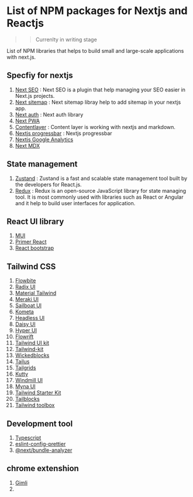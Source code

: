 # List of NPM packages for Nextjs and Reactjs

>>  Currenlty in writing stage


List of NPM libraries that helps to build small and large-scale applications with next.js.


##  Specfiy for nextjs

1.  [Next SEO](https://www.npmjs.com/package/next-seo) : Next SEO is a plugin that help managing your SEO easier in Next.js projects.
2.  [Next sitemap](https://www.npmjs.com/package/next-sitemap) : Next sitemap libray help to add sitemap in your nextjs app.
3.  [Next auth](https://www.npmjs.com/package/next-auth) : Next auth library 
4.  [Next PWA](https://www.npmjs.com/package/next-pwa)
5.  [Contentlayer](https://www.npmjs.com/package/contentlayer) : Content layer is working with nextjs and markdown.
6.  [Nextjs progressbar](https://www.npmjs.com/package/nextjs-progressbar) : Nextjs progressbar 
7.  [Nextjs Google Analytics](https://www.npmjs.com/package/nextjs-google-analytics)
8.  [Next MDX](https://www.npmjs.com/package/@next/mdx)

## State management
1.  [Zustand](https://github.com/pmndrs/zustand) : Zustand is a fast and scalable state management tool built by the developers for React.js.
2.  [Redux](https://redux.js.org/) : Redux is an open-source JavaScript library for state managing tool. It is most commonly used with libraries such as React or Angular and it help to build user interfaces for application.


## React UI library
1.  [MUI](https://mui.com/)
2.  [Primer React](https://primer.style/react/)
3.  [React bootstrap](https://react-bootstrap.github.io/)

## Tailwind CSS
1.  [Flowbite](https://flowbite.com/)
2.  [Radix UI](https://www.radix-ui.com/)
3.  [Material Tailwind](https://www.material-tailwind.com/)
4.  [Meraki UI](https://merakiui.com/)
5.  [Sailboat UI](https://sailboatui.com/)
6.  [Kometa](https://kitwind.io/products/kometa/)
7.  [Headless UI](https://headlessui.com/)
8.  [Daisy UI](https://daisyui.com/)
9.  [Hyper UI](https://www.hyperui.dev/)
10. [Flowrift](https://flowrift.com/c/banner)
11. [Tailwind UI kit](https://tailwinduikit.com/)
12. [Tailwind-kit](https://www.tailwind-kit.com/)
13. [Wickedblocks](https://wickedblocks.dev/)
14. [Tailus](https://tailus.io/)
15. [Tailgrids](https://tailgrids.com/)
16. [Kutty](https://kutty.netlify.app/)
17. [Windmill UI](https://windmillui.com/)
18. [Myna UI](https://mynaui.com/)
19. [Tailwind Starter Kit](https://www.creative-tim.com/learning-lab/tailwind-starter-kit/presentation)
20. [Tailblocks](https://tailblocks.cc/)
21. [Tailwind toolbox](https://www.tailwindtoolbox.com/)

## Development tool
1. [Typescript](https://www.typescriptlang.org/)
2. [eslint-config-prettier](https://github.com/prettier/eslint-config-prettier)
3. [@next/bundle-analyzer](https://www.npmjs.com/package/@next/bundle-analyzer)


## chrome extenshion
1. [Gimli](https://gimli.app/)
2. []()